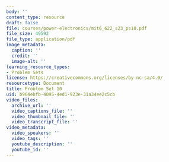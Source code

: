 ```yaml
---
body: ''
content_type: resource
draft: false
file: courses/power-electronics/mit6_622_s23_ps10.pdf
file_size: 49592
file_type: application/pdf
image_metadata:
  caption: ''
  credit: ''
  image-alt: ''
learning_resource_types:
- Problem Sets
license: https://creativecommons.org/licenses/by-nc-sa/4.0/
resourcetype: Document
title: Problem Set 10
uid: b964ebfb-4095-4ed1-923e-31a34ee2c5cb
video_files:
  archive_url: ''
  video_captions_file: ''
  video_thumbnail_file: ''
  video_transcript_file: ''
video_metadata:
  video_speakers: ''
  video_tags: ''
  youtube_description: ''
  youtube_id: ''
---
```

